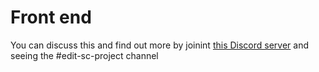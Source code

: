 # Front end

You can discuss this and find out more by joinint [this Discord server](https://discord.gg/jTySXuh) and seeing the #edit-sc-project channel
